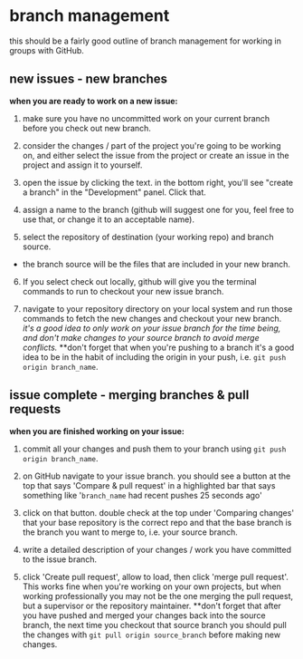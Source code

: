# branch management

this should be a fairly good outline of branch management for working in groups with GitHub.

## new issues - new branches
**when you are ready to work on a new issue:**

1. make sure you have no uncommitted work on your current branch before you check out new branch.

2. consider the changes / part of the project you're going to be working on, and either select the issue from the project or create an issue in the project and assign it to yourself.

3. open the issue by clicking the text. in the bottom right, you'll see "create a branch" in the "Development" panel. Click that.

4. assign a name to the branch (github will suggest one for you, feel free to use that, or change it to an acceptable name).

5. select the repository of destination (your working repo) and branch source.
  - the branch source will be the files that are included in your new branch.
6. If you select check out locally, github will give you the terminal commands to run to checkout your new issue branch.

7. navigate to your repository directory on your local system and run those commands to fetch the new changes and checkout your new branch. *it's a good idea to only work on your issue branch for the time being, and don't make changes to your source branch to avoid merge conflicts.*
   **don't forget that when you're pushing to a branch it's a good idea to be in the habit of including the origin in your push, i.e. `git push origin branch_name`.

## issue complete - merging branches & pull requests
**when you are finished working on your issue:**

1. commit all your changes and push them to your branch using `git push origin branch_name`.

2. on GitHub navigate to your issue branch. you should see a button at the top that says 'Compare & pull request' in a highlighted bar that says something like '`branch_name` had recent pushes 25 seconds ago' 

3. click on that button. double check at the top under 'Comparing changes' that your base repository is the correct repo and that the base branch is the branch you want to merge to, i.e. your source branch. 

4. write a detailed description of your changes / work you have committed to the issue branch. 

5. click 'Create pull request', allow to load, then click 'merge pull request'. This works fine when you're working on your own projects, but when working professionally you may not be the one merging the pull request, but a supervisor or the repository maintainer. 
**don't forget that after you have pushed and merged your changes back into the source branch, the next time you checkout that source branch you should pull the changes with `git pull origin source_branch` before making new changes. 
